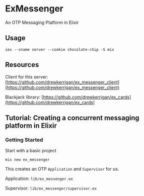 # ExMessenger

An OTP Messaging Platform in Elixir

## Usage

```
iex --sname server --cookie chocolate-chip -S mix
```

## Resources

Client for this server: [https://github.com/drewkerrigan/ex_messenger_client](https://github.com/drewkerrigan/ex_messenger_client)

Blackjack library: [https://github.com/drewkerrigan/ex_cards](https://github.com/drewkerrigan/ex_cards)

## Tutorial: Creating a concurrent messaging platform in Elixir

### Getting Started

Start with a basic project

```
mix new ex_messenger
```

This creates an OTP `Application` and `Supervisor` for us.

Application: `lib/ex_messenger.ex`

Supervisor: `lib/ex_messenger/supervisor.ex`